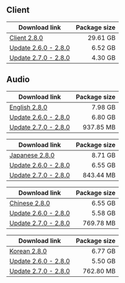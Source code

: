 ## Client

| Download link | Package size |
| ------------- | ------------:|
| [Client 2.8.0](https://autopatchhk.yuanshen.com/client_app/download/pc_zip/20220625012443_r2qBGYstD0u3Q9xK/GenshinImpact_2.8.0.zip) | 29.61 GB |
| [Update 2.6.0 - 2.8.0](https://autopatchhk.yuanshen.com/client_app/update/hk4e_global/10/game_2.6.0_2.8.0_hdiff_CmcT2Qur7R3tM0hU.zip) | 6.52 GB |
| [Update 2.7.0 - 2.8.0](https://autopatchhk.yuanshen.com/client_app/update/hk4e_global/10/game_2.7.0_2.8.0_hdiff_JvqEs0RiP9OrAbY7.zip) | 4.30 GB |


## Audio

| Download link | Package size |
| ------------- | ------------:|
| [English 2.8.0](https://autopatchhk.yuanshen.com/client_app/download/pc_zip/20220625012443_r2qBGYstD0u3Q9xK/Audio_English(US)_2.8.0.zip) | 7.98 GB |
| [Update  2.6.0 - 2.8.0](https://autopatchhk.yuanshen.com/client_app/update/hk4e_global/10/en-us_2.6.0_2.8.0_hdiff_PLEAWdHpRrBMkYIc.zip) | 6.80 GB |
| [Update 2.7.0 - 2.8.0](https://autopatchhk.yuanshen.com/client_app/update/hk4e_global/10/en-us_2.7.0_2.8.0_hdiff_UXsOvlyKdAijwHhI.zip) | 937.85 MB |

| Download link | Package size |
| ------------- | ------------:|
| [Japanese 2.8.0](https://autopatchhk.yuanshen.com/client_app/download/pc_zip/20220625012443_r2qBGYstD0u3Q9xK/Audio_Japanese_2.8.0.zip) | 8.71 GB |
| [Update 2.6.0 - 2.8.0](https://autopatchhk.yuanshen.com/client_app/update/hk4e_global/10/ja-jp_2.6.0_2.8.0_hdiff_pWurcwZs9FYNgxE8.zip) | 6.55 GB |
| [Update 2.7.0 - 2.8.0](https://autopatchhk.yuanshen.com/client_app/update/hk4e_global/10/ja-jp_2.7.0_2.8.0_hdiff_ozU04InEe5NDf9RJ.zip) | 843.44 MB |

| Download link | Package size |
| ------------- | ------------:|
| [Chinese 2.8.0](https://autopatchhk.yuanshen.com/client_app/download/pc_zip/20220625012443_r2qBGYstD0u3Q9xK/Audio_Chinese_2.8.0.zip) | 6.55 GB |
| [Update 2.6.0 - 2.8.0](https://autopatchhk.yuanshen.com/client_app/update/hk4e_global/10/zh-cn_2.6.0_2.8.0_hdiff_s8EPzuG5wiTS4q3o.zip) | 5.58 GB |
| [Update 2.7.0 - 2.8.0](https://autopatchhk.yuanshen.com/client_app/update/hk4e_global/10/zh-cn_2.7.0_2.8.0_hdiff_r7VPXQ36dRabwK2s.zip) | 769.78 MB |

| Download link | Package size |
| ------------- | ------------:|
| [Korean 2.8.0](https://autopatchhk.yuanshen.com/client_app/download/pc_zip/20220625012443_r2qBGYstD0u3Q9xK/Audio_Korean_2.8.0.zip) | 6.77 GB |
| [Update 2.6.0 - 2.8.0](https://autopatchhk.yuanshen.com/client_app/update/hk4e_global/10/ko-kr_2.6.0_2.8.0_hdiff_nYO46PmHztpgDBJZ.zip) | 5.50 GB |
| [Update 2.7.0 - 2.8.0](https://autopatchhk.yuanshen.com/client_app/update/hk4e_global/10/ko-kr_2.7.0_2.8.0_hdiff_YB9GdcHPnj4KisZo.zip) | 762.80 MB |
